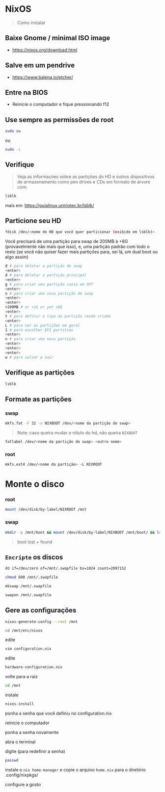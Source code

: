 # NixOS

> Como instalar

## Baixe Gnome / minimal ISO image

- https://nixos.org/download.html

## Salve em um pendrive 

- https://www.balena.io/etcher/

## Entre na BIOS

- Reinicie o computador e fique pressionando f12

## Use sempre as permissões de root

```sh
sudo su
```

ou 

```sh
sudo -i
```

## Verifique

> Veja as informações sobre as partições do HD e outros dispositivos de armazenamento como pen drives e CDs em formato de árvore com:

```sh
lsblk
```

mais em: https://guialinux.uniriotec.br/lsblk/

## Particione seu HD

```sh
fdisk /dev/<nome do HD que você quer particionar (exibido em lsblk)>
```

Você precisará de uma partição para swap de 200MB à +8G (provavelmente não mais que isso), e, uma partição 
padrão com todo o resto (se você não quiser fazer mais partições para, sei lá, um dual boot ou algo assim)

```sh
d # para deletar a partição de swap
<enter>
d # para deletar a partição principal
<enter>
g # para criar uma partição vazia em GPT
<enter>
n # para criar uma nova partição de swap
<enter>
<enter>
+200MB # or +2G or yet +8G
<enter>
t # para definir o tipo da partição recém criada
<enter>
L # para ver as partições em geral
1 # para escolher EFI partition
<enter>
n # para criar uma nova partição 
<enter>
<enter>
<enter>
w # para salvar e sair
```

## Verifique as partições

```sh
lsblk
```

## Formate as partições

### swap

```sh
mkfs.fat -F 32 -n NIXBOOT /dev/<nome da partição de swap>
```
> Note: caso queira mudar o rótulo do hd, não queira `NIXBOOT`

```sh
fatlabel /dev/<nome da partição de swap> <outro nome>
```

### root

```sh
mkfs.ext4 /dev/<nome da partição> -L NIXROOT
```

# Monte o disco

### root

```sh
mount /dev/disk/by-label/NIXROOT /mnt
```

### swap

```sh
mkdir -p /mnt/boot && mount /dev/disk/by-label/NIXBOOT /mnt/boot/ && ls /mnt
```
> boot lost + found

## `Encripte` os discos

```sh
dd if=/dev/zero of=/mnt/.swapfile bs=1024 count=2097152
```

```sh
chmod 600 /mnt/.swapfile
```

```sh
mkswap /mnt/.swapfile
```

```sh
swapon /mnt/.swapfile
```


## Gere as configurações

```sh
nixos-generate-config --root /mnt
```

```sh
cd /mnt/etc/nixos
```

edite

```sh
vim configuration.nix
```

edite

```sh
hardware-configuration.nix
```

volte para a raiz

```sh
cd /mnt
```

instale

```sh
nixos-install
```

ponha a senha que você definiu no configuration.nix

reinicie o computador

ponha a senha novamente

abra o terminal

digite (para redefinir a senha)

```sh
passwd
```

instale o `nix home-manager` e copie o arquivo `home.nix`
para o diretório .config/nixpkgs/

configure a gosto

[youtube-tutorial]: https://www.youtube.com/watch?v=axOxLJ4BWmY
[NIX_PATH]: nixpkgs=/nix/var/nix/profiles/per-user/root/channels/nixos:nixos-config=/etc/nixos/configuration.nix:/nix/var/nix/profiles/per-user/root/channels
